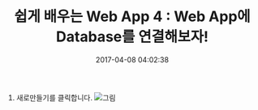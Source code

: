 ﻿---
layout: post
title: "쉽게 배우는 Web App 4 : Web App에 Database를 연결해보자!"
date: "2017-04-08 04:02:38"
---

1. 새로만들기를 클릭합니다.
![그림](https://azureforbeginner.blob.core.windows.net/images/login_success.png)
